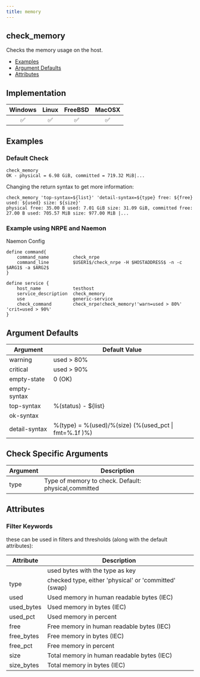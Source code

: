 ```yaml
---
title: memory
---
```


## check_memory

Checks the memory usage on the host.

- [Examples](#examples)
- [Argument Defaults](#argument-defaults)
- [Attributes](#attributes)

## Implementation

| Windows            | Linux              | FreeBSD            | MacOSX             |
|:------------------:|:------------------:|:------------------:|:------------------:|
| :white_check_mark: | :white_check_mark: | :white_check_mark: | :white_check_mark: |

## Examples

### Default Check

    check_memory
    OK - physical = 6.98 GiB, committed = 719.32 MiB|...

Changing the return syntax to get more information:

    check_memory 'top-syntax=${list}' 'detail-syntax=${type} free: ${free} used: ${used} size: ${size}'
    physical free: 35.00 B used: 7.01 GiB size: 31.09 GiB, committed free: 27.00 B used: 705.57 MiB size: 977.00 MiB |...

### Example using NRPE and Naemon

Naemon Config

    define command{
        command_name         check_nrpe
        command_line         $USER1$/check_nrpe -H $HOSTADDRESS$ -n -c $ARG1$ -a $ARG2$
    }

    define service {
        host_name            testhost
        service_description  check_memory
        use                  generic-service
        check_command        check_nrpe!check_memory!'warn=used > 80%' 'crit=used > 90%'
    }

## Argument Defaults

| Argument      | Default Value                                         |
| ------------- | ----------------------------------------------------- |
| warning       | used > 80%                                            |
| critical      | used > 90%                                            |
| empty-state   | 0 (OK)                                                |
| empty-syntax  |                                                       |
| top-syntax    | %(status) - \${list}                                  |
| ok-syntax     |                                                       |
| detail-syntax | %(type) = %(used)/%(size) (%(used_pct \| fmt=%.1f )%) |

## Check Specific Arguments

| Argument | Description                                          |
| -------- | ---------------------------------------------------- |
| type     | Type of memory to check. Default: physical,committed |

## Attributes

### Filter Keywords

these can be used in filters and thresholds (along with the default attributes):

| Attribute  | Description                                           |
| ---------- | ----------------------------------------------------- |
| <type>     | used bytes with the type as key                       |
| type       | checked type, either 'physical' or 'committed' (swap) |
| used       | Used memory in human readable bytes (IEC)             |
| used_bytes | Used memory in bytes (IEC)                            |
| used_pct   | Used memory in percent                                |
| free       | Free memory in human readable bytes (IEC)             |
| free_bytes | Free memory in bytes (IEC)                            |
| free_pct   | Free memory in percent                                |
| size       | Total memory in human readable bytes (IEC)            |
| size_bytes | Total memory in bytes (IEC)                           |
